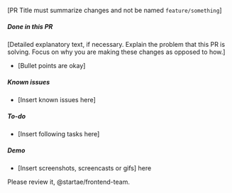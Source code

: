 [PR Title must summarize changes and not be named `feature/something`]

##### Done in this PR

[Detailed explanatory text, if necessary. Explain the problem that this PR is solving. Focus on why you are making these changes as opposed to how.]

- [Bullet points are okay]

##### Known issues

- [Insert known issues here]

##### To-do

- [Insert following tasks here]

##### Demo
- [Insert screenshots, screencasts or gifs] here

Please review it, @startae/frontend-team.
